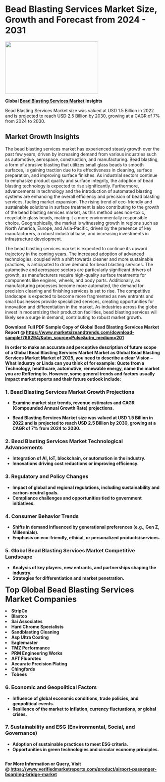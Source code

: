<H1>Bead Blasting Services Market Size, Growth and Forecast from 2024 - 2031</H1><img class="aligncenter size-medium wp-image-584254" src="https://thirdeyenews.in/wp-content/uploads/2024/09/Global-Market-Research-300x168.jpeg" alt="" width="300" height="168" /><p><strong>Global&nbsp;<a href="https://www.marketsizeandtrends.com/download-sample/786294/&amp;utm_source=Pulse&amp;utm_medium=201">Bead Blasting Services Market</a> Insights</strong></p><p>Bead Blasting Services Market size was valued at USD 1.5 Billion in 2022 and is projected to reach USD 2.5 Billion by 2030, growing at a CAGR of 7% from 2024 to 2030.</p><p><h2>Market Growth Insights</h2> <p>The bead blasting services market has experienced steady growth over the past few years, driven by increasing demand from various industries such as automotive, aerospace, construction, and manufacturing. Bead blasting, a form of abrasive blasting that utilizes small glass beads to smooth surfaces, is gaining traction due to its effectiveness in cleaning, surface preparation, and improving surface finishes. As industrial sectors continue to emphasize product quality and surface integrity, the adoption of bead blasting technology is expected to rise significantly. Furthermore, advancements in technology and the introduction of automated blasting systems are enhancing the overall efficiency and precision of bead blasting services, fueling market expansion. The rising trend of eco-friendly and sustainable solutions in surface treatment is also contributing to the growth of the bead blasting services market, as this method uses non-toxic, recyclable glass beads, making it a more environmentally responsible choice. Geographically, the market is witnessing growth in regions such as North America, Europe, and Asia-Pacific, driven by the presence of key manufacturers, a robust industrial base, and increasing investments in infrastructure development.</p> <p><strong></strong></p> <p>The bead blasting services market is expected to continue its upward trajectory in the coming years. The increased adoption of advanced technologies, coupled with a shift towards cleaner and more sustainable practices, is anticipated to drive demand for bead blasting services. The automotive and aerospace sectors are particularly significant drivers of growth, as manufacturers require high-quality surface treatments for components like engines, wheels, and body parts. Additionally, as manufacturing processes become more automated, the demand for precision cleaning and finishing services is set to rise. The competitive landscape is expected to become more fragmented as new entrants and small businesses provide specialized services, creating opportunities for innovation and differentiation in the market. As industries across the globe invest in modernizing their production facilities, bead blasting services will likely see a surge in demand, contributing to robust market growth. </p> <p><strong></p><p><span class=""><strong>Download Full PDF Sample Copy of Global Bead Blasting Services Market Report</strong> @ <a href="https://www.marketsizeandtrends.com/download-sample/786294/&amp;utm_source=Pulse&amp;utm_medium=201" target="_blank">https://www.marketsizeandtrends.com/download-sample/786294/&amp;utm_source=Pulse&amp;utm_medium=201</a></span></p><p>In order to make an accurate and perceptive description of future scope of a Global&nbsp;Bead Blasting Services Market Market as Global&nbsp;Bead Blasting Services Market Market of 2025, you need to describe a clear Vision &ndash; What Industry or Linda can you think of for example: Quote from a Technology, healthcare, automotive, renewable energy, name the market you are Reffering to. However, some general trends and factors usually impact market reports and their future outlook include:</p><h3>1.&nbsp;<strong>Bead Blasting Services Market Growth Projections</strong></h3><ul><li>Examine market size trends, revenue estimates and CAGR (Compounded Annual Growth Rate) projections.</li><li><p>Bead Blasting Services Market size was valued at USD 1.5 Billion in 2022 and is projected to reach USD 2.5 Billion by 2030, growing at a CAGR of 7% from 2024 to 2030.</p></li></ul><h3>2.&nbsp;<strong>Bead Blasting Services Market Technological Advancements</strong></h3><ul><li>Integration of AI, IoT, blockchain, or automation in the industry.</li><li>Innovations driving cost reductions or improving efficiency.</li></ul><h3>3.&nbsp;<strong>Regulatory and Policy Changes</strong></h3><ul><li>Impact of global and regional regulations, including sustainability and carbon-neutral goals.</li><li>Compliance challenges and opportunities tied to government initiatives.</li></ul><h3>4.&nbsp;<strong>Consumer Behavior Trends</strong></h3><ul><li>Shifts in demand influenced by generational preferences (e.g., Gen Z, Millennials).</li><li>Emphasis on eco-friendly, ethical, or personalized products/services.</li></ul><h3>5.&nbsp;<strong>Global Bead Blasting Services Market Competitive Landscape</strong></h3><ul><li>Analysis of key players, new entrants, and partnerships shaping the industry.</li><li>Strategies for differentiation and market penetration.</li></ul><p data-pm-slice="1 1 []"><span style="color: inherit; font-family: inherit; font-size: 25px;">Top Global Bead Blasting Services Market Companies</span></p><div class="" data-test-id=""><p><li>StripCo</li><li> Blastco</li><li> Sai Associates</li><li> Hard Chrome Specialists</li><li> Sandblasting Cleaning</li><li> Asp Ultra Coating</li><li> Eaglemaster</li><li> TMZ Performance</li><li> PRM Engineering Works</li><li> AFT Fluorotec</li><li> Accurate Precision Plating</li><li> Chingfords</li><li> Tobees</li></p></div><h3>6.&nbsp;<strong>Economic and Geopolitical Factors</strong></h3><ul><li>Influence of global economic conditions, trade policies, and geopolitical events.</li><li>Resilience of the market to inflation, currency fluctuations, or global crises.</li></ul><h3>7.&nbsp;<strong>Sustainability and ESG (Environmental, Social, and Governance)</strong></h3><ul><li>Adoption of sustainable practices to meet ESG criteria.</li><li>Opportunities in green technologies and circular economy principles.</li></ul><h2><strong style="font-size: 14px;">For More Information or Query, Visit @&nbsp;</strong><a style="background-color: #ffffff; font-size: 14px;" href="https://www.marketsizeandtrends.com/report/bead-blasting-services-market/" target="_blank">https://www.verifiedmarketreports.com/product/airport-passenger-boarding-bridge-market</a></h2>
